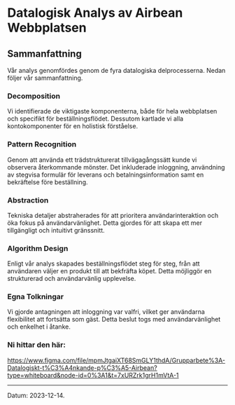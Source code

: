 # Datalogisk Analys av Airbean Webbplatsen

## Sammanfattning

Vår analys genomfördes genom de fyra datalogiska delprocesserna. Nedan följer vår sammanfattning.

### Decomposition

Vi identifierade de viktigaste komponenterna, både för hela webbplatsen och specifikt för beställningsflödet. Dessutom kartlade vi alla kontokomponenter för en holistisk förståelse.

### Pattern Recognition

Genom att använda ett trädstrukturerat tillvägagångssätt kunde vi observera återkommande mönster. Det inkluderade inloggning, användning av stegvisa formulär för leverans och betalningsinformation samt en bekräftelse före beställning.

### Abstraction

Tekniska detaljer abstraherades för att prioritera användarinteraktion och öka fokus på användarvänlighet. Detta gjordes för att skapa ett mer tillgängligt och intuitivt gränssnitt.

### Algorithm Design

Enligt vår analys skapades beställningsflödet steg för steg, från att användaren väljer en produkt till att bekfräfta köpet. Detta möjliggör en strukturerad och användarvänlig upplevelse.

### Egna Tolkningar

Vi gjorde antagningen att inloggning var valfri, vilket ger användarna flexibilitet att fortsätta som gäst. Detta beslut togs med användarvänlighet och enkelhet i åtanke.

### Ni hittar den här:

https://www.figma.com/file/mpmJtgaiXT68SmGLY1thdA/Grupparbete%3A-Datalogiskt-t%C3%A4nkande-p%C3%A5-Airbean?type=whiteboard&node-id=0%3A1&t=7xURZrk1grH1mVtA-1


---
Datum: 2023-12-14.

